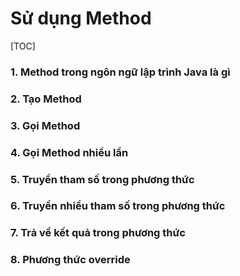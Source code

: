 # Sử dụng Method

[TOC]

### 1. Method trong ngôn ngữ lập trình Java là gì 



### 2. Tạo Method 



### 3. Gọi Method 



### 4. Gọi Method nhiều lần 



### 5. Truyền tham số trong phương thức 



### 6. Truyền nhiều tham số trong phương thức 



### 7. Trả về kết quả trong phương thức 



### 8. Phương thức override